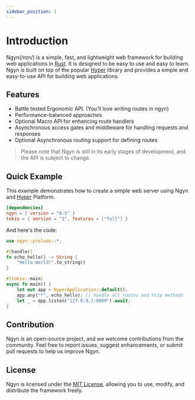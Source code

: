 ```yaml
---
sidebar_position: 1
---
```


# Introduction

Ngyn(/nɪn/) is a simple, fast, and lightweight web framework for building web applications in [Rust](https://rust-lang.org). It is designed to be easy to use and easy to learn. Ngyn is built on top of the popular [Hyper](https://hyper.rs/) library and provides a simple and easy-to-use API for building web applications.

## Features

- Battle tested Ergonomic API. (You'll love writing routes in ngyn)
- Performance-balanced approaches
- Optional Macro API for enhancing route handlers
- Asynchronous access gates and middleware for handling requests and responses
- Optional Asynchronous routing support for defining routes

> Please note that Ngyn is still in its early stages of development, and the API is subject to change.

## Quick Example

This example demonstrates how to create a simple web server using Ngyn and [Hyper](https://hyper.rs) Platform.

```toml
[dependencies]
ngyn = { version = "0.5" }
tokio = { version = "1", features = ["full"] }
```

And here's the code:

```rust ignore
use ngyn::prelude::*;

#[handler]
fn echo_hello() -> String {
    "Hello World!".to_string()
}

#[tokio::main]
async fn main() {
    let mut app = HyperApplication::default();
    app.any("*", echo_hello); // handle all routes and http methods
    let _ = app.listen("127.0.0.1:8080").await;
}
```

## Contribution

Ngyn is an open-source project, and we welcome contributions from the community. Feel free to report issues, suggest enhancements, or submit pull requests to help us improve Ngyn.

## License

Ngyn is licensed under the [MIT License](https://github.com/ngyn-rs/ngyn/tree/main/LICENSE.md), allowing you to use, modify, and distribute the framework freely.
